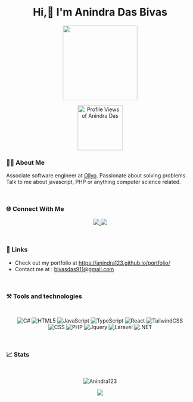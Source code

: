 <h1 align="center">Hi,👋 I'm Anindra Das Bivas </h1>
<p align="center"><img src="https://media0.giphy.com/media/qoJ9sZu2Xui9a/giphy.gif?cid=790b7611e22f6254c02681c2979b70854fd28dacb176001c&rid=giphy.gif&ct=g" height="200" width="200"/></p>
<p align="center">
    <img src="https://komarev.com/ghpvc/?username=Anindra123" width="120" alt="Profile Views of Anindra Das">
</p>


### 🧑‍💻 About Me
<p>
Associate software engineer at <a href="https://ollyo.com/">Ollyo</a>. Passionate about solving problems. Talk to me about javascript, PHP or anything computer science related. 
</p>
<br>

### 🌐 Connect With Me
<p align="center">

<a href="https://www.facebook.com/profile.php?id=100086548803077">

<img src="https://img.shields.io/badge/Facebook-1877F2?style=for-the-badge&logo=facebook&logoColor=white"/>

</a>

<a href="https://www.linkedin.com/in/anindra-das-bivas-4aa0b523a/">

<img src="https://img.shields.io/badge/LinkedIn-0077B5?style=for-the-badge&logo=linkedin&logoColor=white"/>

</a>

</p>



<br>

### 🔗 Links   
<ul>
<li>
    Check out my portfolio at <a href="https://anindra123.github.io/portfolio/">https://anindra123.github.io/portfolio/</a>
</li>
<li>
    Contact me at : <a href="">bivasdas911@gmail.com</a>
</li>
</ul>
<br>

### ⚒️ Tools and technologies
<br>
<div align="center">
    
![C#](https://img.shields.io/badge/C%23-239120?style=for-the-badge&logo=c-sharp&logoColor=white)
![HTML5](https://img.shields.io/badge/html5-%23E34F26.svg?style=for-the-badge&logo=html5&logoColor=white)
![JavaScript](https://img.shields.io/badge/javascript-%23323330.svg?style=for-the-badge&logo=javascript&logoColor=%23F7DF1E) 
![TypeScript](https://img.shields.io/badge/typescript-%23007ACC.svg?style=for-the-badge&logo=typescript&logoColor=white)
![React](https://img.shields.io/badge/react-%2320232a.svg?style=for-the-badge&logo=react&logoColor=%2361DAFB)
![TailwindCSS](https://img.shields.io/badge/tailwindcss-%2338B2AC.svg?style=for-the-badge&logo=tailwind-css&logoColor=white)
<br>
![CSS](https://img.shields.io/badge/CSS-239120?&style=for-the-badge&logo=css3&logoColor=white)
![PHP](https://img.shields.io/badge/PHP-777BB4?style=for-the-badge&logo=php&logoColor=white)
![Jquery](https://img.shields.io/badge/jQuery-0769AD?style=for-the-badge&logo=jquery&logoColor=white)
![Laravel](https://img.shields.io/badge/Laravel-FF2D20?style=for-the-badge&logo=laravel&logoColor=white)
![.NET](https://img.shields.io/badge/.NET-5C2D91?style=for-the-badge&logo=.net&logoColor=white)


</div>
<br>

### 📈 Stats
<br>
<p align="center"><img src="https://github-readme-stats.vercel.app/api?username=Anindra123&show_icons=true&locale=en&theme=dracula" alt="Anindra123"/></p>

<p align="center"><img src="https://github-readme-stats.vercel.app/api/top-langs/?username=Anindra123&layout=compact&theme=dracula"/></p>
